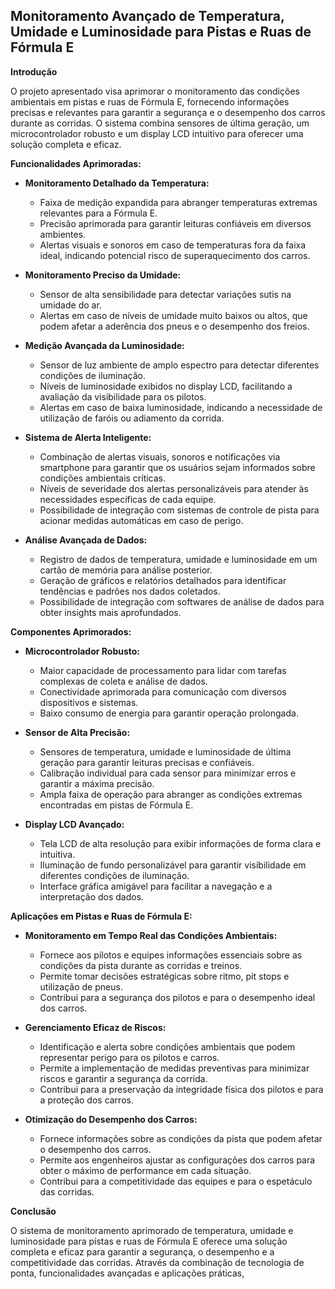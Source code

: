 ## Monitoramento Avançado de Temperatura, Umidade e Luminosidade para Pistas e Ruas de Fórmula E

**Introdução**

O projeto apresentado visa aprimorar o monitoramento das condições ambientais em pistas e ruas de Fórmula E, fornecendo informações precisas e relevantes para garantir a segurança e o desempenho dos carros durante as corridas. O sistema combina sensores de última geração, um microcontrolador robusto e um display LCD intuitivo para oferecer uma solução completa e eficaz.

**Funcionalidades Aprimoradas:**

* **Monitoramento Detalhado da Temperatura:**
    * Faixa de medição expandida para abranger temperaturas extremas relevantes para a Fórmula E.
    * Precisão aprimorada para garantir leituras confiáveis ​​em diversos ambientes.
    * Alertas visuais e sonoros em caso de temperaturas fora da faixa ideal, indicando potencial risco de superaquecimento dos carros.

* **Monitoramento Preciso da Umidade:**
    * Sensor de alta sensibilidade para detectar variações sutis na umidade do ar.
    * Alertas em caso de níveis de umidade muito baixos ou altos, que podem afetar a aderência dos pneus e o desempenho dos freios.

* **Medição Avançada da Luminosidade:**
    * Sensor de luz ambiente de amplo espectro para detectar diferentes condições de iluminação.
    * Níveis de luminosidade exibidos no display LCD, facilitando a avaliação da visibilidade para os pilotos.
    * Alertas em caso de baixa luminosidade, indicando a necessidade de utilização de faróis ou adiamento da corrida.

* **Sistema de Alerta Inteligente:**
    * Combinação de alertas visuais, sonoros e notificações via smartphone para garantir que os usuários sejam informados sobre condições ambientais críticas.
    * Níveis de severidade dos alertas personalizáveis ​​para atender às necessidades específicas de cada equipe.
    * Possibilidade de integração com sistemas de controle de pista para acionar medidas automáticas em caso de perigo.

* **Análise Avançada de Dados:**
    * Registro de dados de temperatura, umidade e luminosidade em um cartão de memória para análise posterior.
    * Geração de gráficos e relatórios detalhados para identificar tendências e padrões nos dados coletados.
    * Possibilidade de integração com softwares de análise de dados para obter insights mais aprofundados.

**Componentes Aprimorados:**

* **Microcontrolador Robusto:**
    * Maior capacidade de processamento para lidar com tarefas complexas de coleta e análise de dados.
    * Conectividade aprimorada para comunicação com diversos dispositivos e sistemas.
    * Baixo consumo de energia para garantir operação prolongada.

* **Sensor de Alta Precisão:**
    * Sensores de temperatura, umidade e luminosidade de última geração para garantir leituras precisas e confiáveis.
    * Calibração individual para cada sensor para minimizar erros e garantir a máxima precisão.
    * Ampla faixa de operação para abranger as condições extremas encontradas em pistas de Fórmula E.

* **Display LCD Avançado:**
    * Tela LCD de alta resolução para exibir informações de forma clara e intuitiva.
    * Iluminação de fundo personalizável para garantir visibilidade em diferentes condições de iluminação.
    * Interface gráfica amigável para facilitar a navegação e a interpretação dos dados.

**Aplicações em Pistas e Ruas de Fórmula E:**

* **Monitoramento em Tempo Real das Condições Ambientais:**
    * Fornece aos pilotos e equipes informações essenciais sobre as condições da pista durante as corridas e treinos.
    * Permite tomar decisões estratégicas sobre ritmo, pit stops e utilização de pneus.
    * Contribui para a segurança dos pilotos e para o desempenho ideal dos carros.

* **Gerenciamento Eficaz de Riscos:**
    * Identificação e alerta sobre condições ambientais que podem representar perigo para os pilotos e carros.
    * Permite a implementação de medidas preventivas para minimizar riscos e garantir a segurança da corrida.
    * Contribui para a preservação da integridade física dos pilotos e para a proteção dos carros.

* **Otimização do Desempenho dos Carros:**
    * Fornece informações sobre as condições da pista que podem afetar o desempenho dos carros.
    * Permite aos engenheiros ajustar as configurações dos carros para obter o máximo de performance em cada situação.
    * Contribui para a competitividade das equipes e para o espetáculo das corridas.

**Conclusão**

O sistema de monitoramento aprimorado de temperatura, umidade e luminosidade para pistas e ruas de Fórmula E oferece uma solução completa e eficaz para garantir a segurança, o desempenho e a competitividade das corridas. Através da combinação de tecnologia de ponta, funcionalidades avançadas e aplicações práticas,
